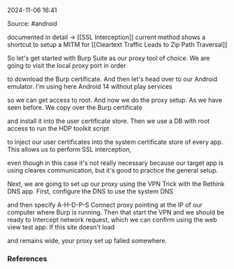 
2024-11-06 16:41

Source: #android 

documented in detail -> [[SSL Interception]]
current method shows a shortcut to setup a MITM for [[Cleartext Traffic Leads to Zip Path Traversal]]


So let's get started with Burp Suite as our proxy tool of choice. We are going to visit the local proxy port in order

to download the Burp certificate. And then let's head over to our Android emulator. I'm using here Android 14 without play services

so we can get access to root. And now we do the proxy setup. As we have seen before. We copy over the Burp certificate

and install it into the user certificate store. Then we use a DB with root access to run the HDP toolkit script

to inject our user certificates into the system certificate store of every app. This allows us to perform SSL interception,

even though in this case it's not really necessary because our target app is using clearex communication, but it's good to practice the general setup.

Next, we are going to set up our proxy using the VPN Trick with the Rethink DNS app. First, configure the DNS to use the system DNS

and then specify A-H-D-P-S Connect proxy pointing at the IP of our computer where Burp is running. Then that start the VPN and we should be ready to Intercept network request, which we can confirm using the web view test app. If this site doesn't load

and remains wide, your proxy set up falled somewhere. 

### References
